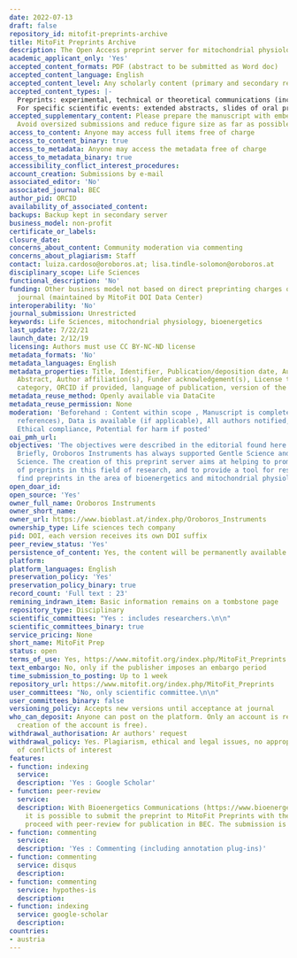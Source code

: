 ```yaml
---
date: 2022-07-13
draft: false
repository_id: mitofit-preprints-archive
title: MitoFit Preprints Archive
description: The Open Access preprint server for mitochondrial physiology and bioenergetics
academic_applicant_only: 'Yes'
accepted_content_formats: PDF (abstract to be submitted as Word doc)
accepted_content_language: English
accepted_content_level: Any scholarly content (primary and secondary research)
accepted_content_types: |-
  Preprints: experimental, technical or theoretical communications (including commentaries and perspectives), methods sections with application examples, prior to full manuscript submission, reviews (including mini-reviews, reviews with meta-analyses or monographs).
  For specific scientific events: extended abstracts, slides of oral presentations, posters
accepted_supplementary_content: Please prepare the manuscript with embedded figures.
  Avoid oversized submissions and reduce figure size as far as possible
access_to_content: Anyone may access full items free of charge
access_to_content_binary: true
access_to_metadata: Anyone may access the metadata free of charge
access_to_metadata_binary: true
accessibility_conflict_interest_procedures:
account_creation: Submissions by e-mail
associated_editor: 'No'
associated_journal: BEC
author_pid: ORCID
availability_of_associated_content:
backups: Backup kept in secondary server
business_model: non-profit
certificate_or_labels:
closure_date:
concerns_about_content: Community moderation via commenting
concerns_about_plagiarism: Staff
contact: luiza.cardoso@oroboros.at; lisa.tindle-solomon@oroboros.at
disciplinary_scope: Life Sciences
functional_description: 'No'
funding: Other business model not based on direct preprinting charges or associated
  journal (maintained by MitoFit DOI Data Center)
interoperability: 'No'
journal_submission: Unrestricted
keywords: Life Sciences, mitochondrial physiology, bioenergetics
last_update: 7/22/21
launch_date: 2/12/19
licensing: Authors must use CC BY-NC-ND license
metadata_formats: 'No'
metadata_languages: English
metadata_properties: Title, Identifier, Publication/deposition date, Author name(s),
  Abstract, Author affiliation(s), Funder acknowledgement(s), License type(s), Subject
  category, ORCID if provided, language of publication, version of the manuscript
metadata_reuse_method: Openly available via DataCite
metadata_reuse_permission: None
moderation: 'Beforehand : Content within scope , Manuscript is complete (methods,
  references), Data is available (if applicable), All authors notified, Legal compliance,
  Ethical compliance, Potential for harm if posted'
oai_pmh_url:
objectives: 'The objectives were described in the editorial found here: https://www.mitofit.org/index.php/Gnaiger_2019_MitoFit_Preprints_Editorial.
  Briefly, Oroboros Instruments has always supported Gentle Science and thus Open
  Science. The creation of this preprint server aims at helping to promote the concept
  of preprints in this field of research, and to provide a tool for researchers to
  find preprints in the area of bioenergetics and mitochondrial physiology.'
open_doar_id:
open_source: 'Yes'
owner_full_name: Oroboros Instruments
owner_short_name:
owner_url: https://www.bioblast.at/index.php/Oroboros_Instruments
ownership_type: Life sciences tech company
pid: DOI, each version receives its own DOI suffix
peer_review_status: 'Yes'
persistence_of_content: Yes, the content will be permanently available
platform:
platform_languages: English
preservation_policy: 'Yes'
preservation_policy_binary: true
record_count: 'Full text : 23'
remining_indrawn_item: Basic information remains on a tombstone page
repository_type: Disciplinary
scientific_committees: "Yes : includes researchers.\n\n"
scientific_committees_binary: true
service_pricing: None
short_name: MitoFit Prep
status: open
terms_of_use: Yes, https://www.mitofit.org/index.php/MitoFit_Preprints
text_embargo: No, only if the publisher imposes an embargo period
time_submission_to_posting: Up to 1 week
repository_url: https://www.mitofit.org/index.php/MitoFit_Preprints
user_committees: "No, only scientific committee.\n\n"
user_committees_binary: false
versioning_policy: Accepts new versions until acceptance at journal
who_can_deposit: Anyone can post on the platform. Only an account is required ( The
  creation of the account is free).
withdrawal_authorisation: Ar authors' request
withdrawal_policy: Yes. Plagiarism, ethical and legal issues, no appropriate declaration
  of conflicts of interest
features:
- function: indexing
  service:
  description: 'Yes : Google Scholar'
- function: peer-review
  service:
  description: With Bioenergetics Communications (https://www.bioenergetics-communications.org/index.php/bec/about/submissions)
    it is possible to submit the preprint to MitoFit Preprints with the option to
    proceed with peer-review for publication in BEC. The submission is free of charge.
- function: commenting
  service:
  description: 'Yes : Commenting (including annotation plug-ins)'
- function: commenting
  service: disqus
  description:
- function: commenting
  service: hypothes-is
  description:
- function: indexing
  service: google-scholar
  description:
countries:
- austria
---
```



